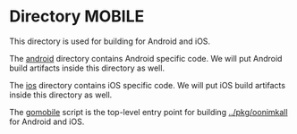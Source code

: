 # Directory MOBILE

This directory is used for building for Android and iOS.

The [android](android) directory contains Android specific code. We will put
Android build artifacts inside this directory as well.

The [ios](ios) directory contains iOS specific code. We will put iOS
build artifacts inside this directory as well.

The [gomobile](gomobile) script is the top-level entry point for building
[../pkg/oonimkall](../pkg/oonimkall/) for Android and iOS.
